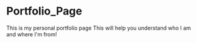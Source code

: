 # Portfolio_Page
This is my personal portfolio page
This will help you understand who I am and where I'm from! 
